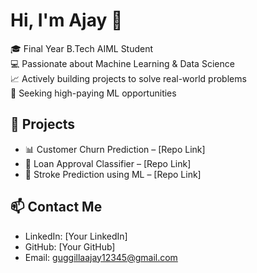 # Hi, I'm Ajay 👋

🎓 Final Year B.Tech AIML Student  
💻 Passionate about Machine Learning & Data Science  
📈 Actively building projects to solve real-world problems  
🎯 Seeking high-paying ML opportunities

## 🚀 Projects
- 📊 Customer Churn Prediction – [Repo Link]
- 🤖 Loan Approval Classifier – [Repo Link]
- 🧠 Stroke Prediction using ML – [Repo Link]

## 📫 Contact Me
- LinkedIn: [Your LinkedIn]
- GitHub: [Your GitHub]
- Email: guggillaajay12345@gmail.com

